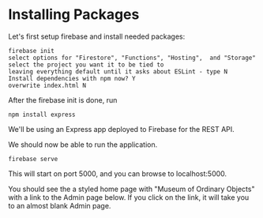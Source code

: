 # Installing Packages

Let's first setup firebase and install needed packages:

```
firebase init
select options for "Firestore", "Functions", "Hosting",  and "Storage"
select the project you want it to be tied to
leaving everything default until it asks about ESLint - type N
Install dependencies with npm now? Y
overwrite index.html N
```
After the firebase init is done, run 
```
npm install express
```

We'll be using an Express app deployed to Firebase for the REST API. 

We should now be able to run the application. 
```
firebase serve
```

This will start on port 5000, and you can browse to localhost:5000.

You should see the a styled home page with "Museum of Ordinary Objects" with a link to the Admin page below.  If you click on the link, it will take you to an almost blank Admin page.  
